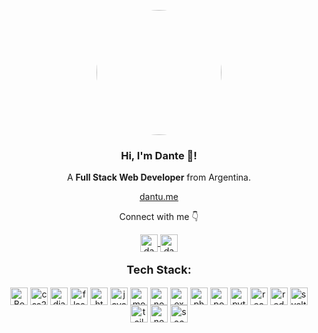 <p align="center" width="300">
   <img align="center" width="200" style="border-radius:9999px" src="https://avatars.githubusercontent.com/u/44928090?v=4" src="https://avatars.githubusercontent.com/u/44928090?v=4" />
   <h3 align="center">Hi, I'm Dante 👋!</h3>
</p>

<p align="center">A <strong>Full Stack Web Developer</strong> from Argentina.</p>
<p align="center"><a href="https://dantu.me/">dantu.me</a></p>
<p align="center">Connect with me 👇</p>
<p align="center">
  <a href="https://linkedin.com/in/dantedenicolo" target="blank">
    <img align="center" src="https://cdn.jsdelivr.net/npm/simple-icons@3.0.1/icons/linkedin.svg" alt="dantedenicolo" height="28px" width="28px" />
  </a>
  <a href="https://instagram.com/dantedenicolo" target="blank">
    <img align="center" src="https://cdn.jsdelivr.net/npm/simple-icons@3.0.1/icons/instagram.svg" alt="dantedenicolo" height="28px" width="28px" />
  </a>
</p>
<p align="center" style="font-weight:bold;font-size:18px">Tech Stack:</p>
<p align="center">
<img align="center" src="https://cdn.jsdelivr.net/npm/simple-icons@3.0.1/icons/bootstrap.svg" alt="Bootstrap" height="28px" width="28px" />
<img align="center" src="https://cdn.jsdelivr.net/npm/simple-icons@3.0.1/icons/css3.svg" alt="css3" height="28px" width="28px" />
<img align="center" src="https://cdn.jsdelivr.net/npm/simple-icons@3.0.1/icons/django.svg" alt="django" height="28px" width="28px" />
<img align="center" src="https://cdn.jsdelivr.net/npm/simple-icons@3.0.1/icons/flask.svg" alt="flask" height="28px" width="28px" />
<img align="center" src="https://cdn.jsdelivr.net/npm/simple-icons@3.0.1/icons/html5.svg" alt="html5" height="28px" width="28px" />
<img align="center" src="https://cdn.jsdelivr.net/npm/simple-icons@3.0.1/icons/javascript.svg" alt="javascript" height="28px" width="28px" />
<img align="center" src="https://cdn.jsdelivr.net/npm/simple-icons@3.0.1/icons/mongodb.svg" alt="mongodb" height="28px" width="28px" />
<img align="center" src="https://cdn.jsdelivr.net/npm/simple-icons@3.0.1/icons/node-dot-js.svg" alt="nodejs" height="28px" width="28px" />
<img align="center" src="https://img.icons8.com/ios/50/express-js.png" alt="express" height="28px" width="28px" />
<img align="center" src="https://cdn.jsdelivr.net/npm/simple-icons@3.0.1/icons/php.svg" alt="php" height="28px" width="28px" />
<img align="center" src="https://cdn.jsdelivr.net/npm/simple-icons@3.0.1/icons/postgresql.svg" alt="postgresql" height="28px" width="28px" />
<img align="center" src="https://cdn.jsdelivr.net/npm/simple-icons@3.0.1/icons/python.svg" alt="python" height="28px" width="28px" />
<img align="center" src="https://cdn.jsdelivr.net/npm/simple-icons@3.0.1/icons/react.svg" alt="react" height="28px" width="28px" />
<img align="center" src="https://cdn.jsdelivr.net/npm/simple-icons@3.0.1/icons/redux.svg" alt="redux" height="28px" width="28px" />
<img align="center" src="https://cdn.jsdelivr.net/npm/simple-icons@3.0.1/icons/svelte.svg" alt="svelte" height="28px" width="28px" />
<img align="center" src="https://cdn.jsdelivr.net/npm/simple-icons@3.0.1/icons/tailwindcss.svg" alt="tailwindcss" height="28px" width="28px" />
<img align="center" src="https://cdn.jsdelivr.net/npm/simple-icons@3.0.1/icons/next-dot-js.svg" alt="nextjs" height="28px" width="28px" />
<img align="center" src="https://cdn.jsdelivr.net/npm/simple-icons@3.0.1/icons/socket-dot-io.svg" alt="socket.io" height="28px" width="28px" />
</p>
